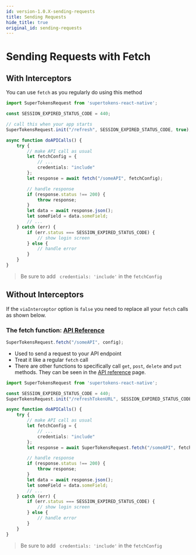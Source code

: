 ```yaml
---
id: version-1.0.X-sending-requests
title: Sending Requests
hide_title: true
original_id: sending-requests
---
```


# Sending Requests with Fetch

## With Interceptors

You can use ```fetch``` as you regularly do using this method

```ts
import SuperTokensRequest from 'supertokens-react-native';

const SESSION_EXPIRED_STATUS_CODE = 440;

// call this when your app starts
SuperTokensRequest.init("/refresh", SESSION_EXPIRED_STATUS_CODE, true);

async function doAPICalls() {
    try {
        // make API call as usual
        let fetchConfig = { 
            // ... 
            credentials: "include"
        };
        let response = await fetch("/someAPI", fetchConfig);

        // handle response
        if (response.status !== 200) {
            throw response;
        }
        let data = await response.json();
        let someField = data.someField;
        // ...
    } catch (err) {
        if (err.status === SESSION_EXPIRED_STATUS_CODE) {
            // show login screen
        } else {
            // handle error
        }
    }
}
```

> Be sure to add ` credentials: 'include'` in the `fetchConfig`

## Without Interceptors
If the ```viaInterceptor``` option is ```false``` you need to replace all your ```fetch``` calls as shown below.

### The fetch function: [API Reference](../api-reference/fetch#fetchurl-config)
```js
SuperTokensRequest.fetch("/someAPI", config);
```

- Used to send a request to your API endpoint
- Treat it like a regular ```fetch``` call
- There are other functions to specifically call ```get```, ```post```, ```delete``` and ```put``` methods. They can be seen in the [API reference](../api-reference/fetch#geturl-config-posturl-config-deleteurl-config-puturl-config) page.


```ts
import SuperTokensRequest from 'supertokens-react-native';

const SESSION_EXPIRED_STATUS_CODE = 440;
SuperTokensRequest.init("/refreshTokenURL", SESSION_EXPIRED_STATUS_CODE, false);

async function doAPICalls() {
    try {
        // make API call as usual
        let fetchConfig = { 
            // ... 
            credentials: "include"
        };
        let response = await SuperTokensRequest.fetch("/someAPI", fetchConfig);

        // handle response
        if (response.status !== 200) {
            throw response;
        }
        let data = await response.json();
        let someField = data.someField;
        // ...
    } catch (err) {
        if (err.status === SESSION_EXPIRED_STATUS_CODE) {
            // show login screen
        } else {
            // handle error
        }
    }
}
```

> Be sure to add ` credentials: 'include'` in the `fetchConfig`